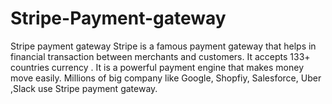 # Stripe-Payment-gateway
Stripe payment gateway 
Stripe is  a famous payment gateway that helps in financial transaction between merchants and customers. It accepts 133+ countries currency . It is a powerful payment engine that makes money move easily. Millions of big company like Google, Shopfiy, Salesforce, Uber ,Slack use Stripe payment gateway. 
